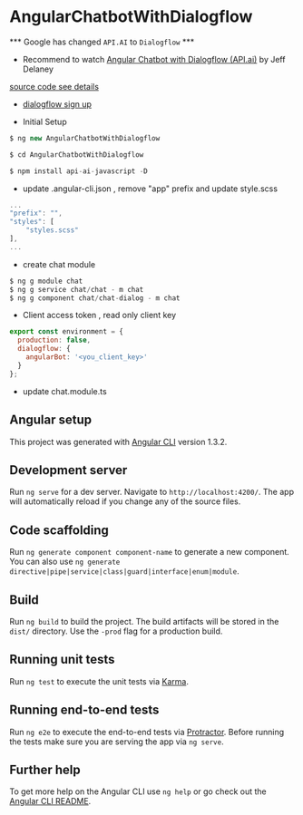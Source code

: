 # AngularChatbotWithDialogflow
*** Google has changed `API.AI` to `Dialogflow` ***

- Recommend to watch [Angular Chatbot with Dialogflow (API.ai)](https://www.youtube.com/watch?v=CKhV7-NF2OI) by Jeff Delaney

[source code see details](https://angularfirebase.com/lessons/chatbot-in-angular-with-dialogflow-api-ai/)

- [dialogflow sign up](https://console.dialogflow.com/api-client/#/newAgent)

- Initial Setup

```javascript
$ ng new AngularChatbotWithDialogflow

$ cd AngularChatbotWithDialogflow

$ npm install api-ai-javascript -D

```

- update .angular-cli.json , remove "app" prefix and update style.scss

```javascript
...
"prefix": "",
"styles": [
    "styles.scss"
],
...
```
- create chat module
```javascript 
$ ng g module chat
$ ng g service chat/chat - m chat
$ ng g component chat/chat-dialog - m chat
```

- Client access token , read only client key
```javascript
export const environment = {
  production: false,
  dialogflow: {
    angularBot: '<you_client_key>'
  }
};

```
- update chat.module.ts


## Angular setup
This project was generated with [Angular CLI](https://github.com/angular/angular-cli) version 1.3.2.

## Development server

Run `ng serve` for a dev server. Navigate to `http://localhost:4200/`. The app will automatically reload if you change any of the source files.

## Code scaffolding

Run `ng generate component component-name` to generate a new component. You can also use `ng generate directive|pipe|service|class|guard|interface|enum|module`.

## Build

Run `ng build` to build the project. The build artifacts will be stored in the `dist/` directory. Use the `-prod` flag for a production build.

## Running unit tests

Run `ng test` to execute the unit tests via [Karma](https://karma-runner.github.io).

## Running end-to-end tests

Run `ng e2e` to execute the end-to-end tests via [Protractor](http://www.protractortest.org/).
Before running the tests make sure you are serving the app via `ng serve`.

## Further help

To get more help on the Angular CLI use `ng help` or go check out the [Angular CLI README](https://github.com/angular/angular-cli/blob/master/README.md).
